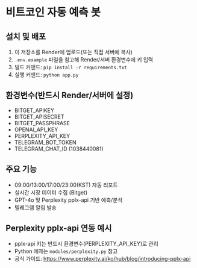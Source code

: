 # 비트코인 자동 예측 봇

## 설치 및 배포

1. 이 저장소를 Render에 업로드(또는 직접 서버에 복사)
2. `.env.example` 파일을 참고해 Render/서버 환경변수에 키 입력
3. 빌드 커맨드: `pip install -r requirements.txt`
4. 실행 커맨드: `python app.py`

## 환경변수(반드시 Render/서버에 설정)
- BITGET_APIKEY
- BITGET_APISECRET
- BITGET_PASSPHRASE
- OPENAI_API_KEY
- PERPLEXITY_API_KEY
- TELEGRAM_BOT_TOKEN
- TELEGRAM_CHAT_ID (1038440081)

## 주요 기능
- 09:00/13:00/17:00/23:00(KST) 자동 리포트
- 실시간 시장 데이터 수집 (Bitget)
- GPT-4o 및 Perplexity pplx-api 기반 예측/분석
- 텔레그램 알림 발송

## Perplexity pplx-api 연동 예시
- pplx-api 키는 반드시 환경변수(PERPLEXITY_API_KEY)로 관리
- Python 예제는 `modules/perplexity.py` 참고  
- 공식 가이드: https://www.perplexity.ai/ko/hub/blog/introducing-pplx-api
